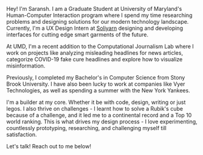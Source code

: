 Hey! I'm Saransh. I am a Graduate Student at University of Maryland's Human-Computer Interaction program where I spend my time researching problems and designing solutions for our modern technology landscape. Currently, I'm a UX Design Intern at [Soliyarn](https://www.soliyarn.com) designing and developing interfaces for cutting edge smart garments of the future.

At UMD, I'm a recent addition to the Computational Journalism Lab where I work on projects like analyzing misleading headlines
for news articles, categorize COVID-19 fake cure headlines and explore how to visualize misinformation.

Previously, I completed my Bachelor's in Computer Science from Stony Brook University. I have also been lucky to work at companies like Vyer Technologies, as well as spending a summer with the New York Yankees.

I'm a builder at my core. Whether it be with code, design, writing or just legos. I also thrive on challenges - I learnt how to solve a Rubik's cube because of a challenge, and it led me to a continental record and a Top 10 world ranking. This is what drives my design process - I love experimenting, countlessly prototyping, researching, and challenging myself till satisfaction.

Let's talk! Reach out to me below!
